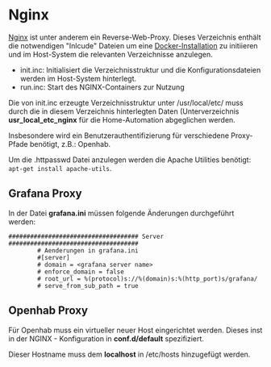 # Nginx
[Nginx](https://de.wikipedia.org/wiki/Nginx) ist unter anderem ein Reverse-Web-Proxy.
Dieses Verzeichnis enthält die notwendigen "Inlcude" Dateien um eine [Docker-Installation](https://hub.docker.com/_/nginx) zu initiieren und im Host-System die relevanten Verzeichnisse anzulegen.

* init.inc: Initialisiert die Verzeichnisstruktur und die Konfigurationsdateien werden im Host-System hinterlegt.
* run.inc: Start des NGINX-Containers zur Nutzung


Die von init.inc erzeugte Verzeichnisstruktur unter /usr/local/etc/ muss durch die in diesem Verzeichnis hinterlegten Daten (Unterverzeichnis **usr\_local\_etc\_nginx** für die Home-Automation abgeglichen werden.

Insbesondere wird ein Benutzerauthentifizierung für verschiedene Proxy-Pfade benötigt, z.B.: Openhab.

Um die .httpasswd Datei anzulegen werden die Apache Utilities benötigt: ```apt-get install apache-utils```.

## Grafana Proxy
In der Datei **grafana.ini** müssen folgende Änderungen durchgeführt werden:

```
#################################### Server ####################################
        # Aenderungen in grafana.ini
        #[server]
        # domain = <grafana server name>
        # enforce_domain = false
        # root_url = %(protocol)s://%(domain)s:%(http_port)s/grafana/
        # serve_from_sub_path = true
```

## Openhab Proxy
Für Openhab muss ein virtueller neuer Host eingerichtet werden. Dieses inst in der NGINX - Konfiguration in **conf.d/default** spezifiziert.

Dieser Hostname muss dem **localhost** in /etc/hosts hinzugefügt werden.




